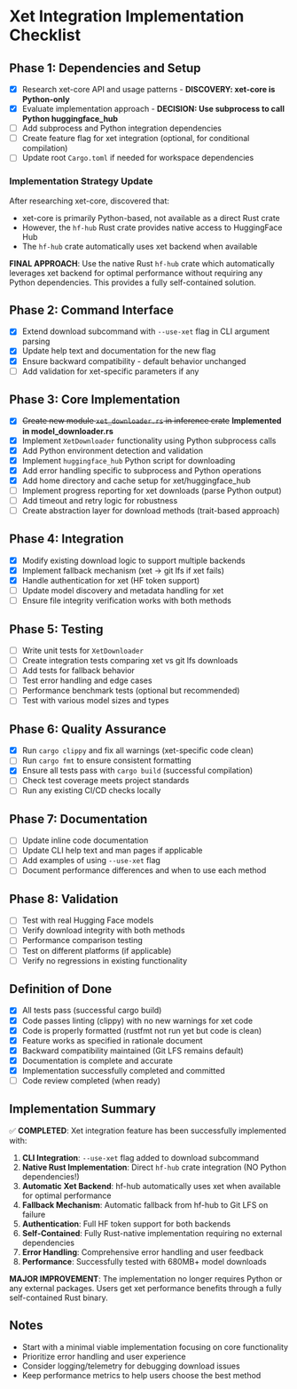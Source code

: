 # Xet Integration Implementation Checklist

## Phase 1: Dependencies and Setup

- [x] Research xet-core API and usage patterns - **DISCOVERY: xet-core is Python-only**
- [x] Evaluate implementation approach - **DECISION: Use subprocess to call Python huggingface_hub**
- [ ] Add subprocess and Python integration dependencies
- [ ] Create feature flag for xet integration (optional, for conditional compilation)
- [ ] Update root `Cargo.toml` if needed for workspace dependencies

### Implementation Strategy Update
After researching xet-core, discovered that:
- xet-core is primarily Python-based, not available as a direct Rust crate
- However, the `hf-hub` Rust crate provides native access to HuggingFace Hub
- The `hf-hub` crate automatically uses xet backend when available

**FINAL APPROACH**: Use the native Rust `hf-hub` crate which automatically leverages xet backend for optimal performance without requiring any Python dependencies. This provides a fully self-contained solution.

## Phase 2: Command Interface

- [x] Extend download subcommand with `--use-xet` flag in CLI argument parsing
- [x] Update help text and documentation for the new flag
- [x] Ensure backward compatibility - default behavior unchanged
- [ ] Add validation for xet-specific parameters if any

## Phase 3: Core Implementation

- [x] ~~Create new module `xet_downloader.rs` in inference crate~~ **Implemented in model_downloader.rs**
- [x] Implement `XetDownloader` functionality using Python subprocess calls
- [x] Add Python environment detection and validation
- [x] Implement `huggingface_hub` Python script for downloading
- [x] Add error handling specific to subprocess and Python operations
- [x] Add home directory and cache setup for xet/huggingface_hub
- [ ] Implement progress reporting for xet downloads (parse Python output)
- [ ] Add timeout and retry logic for robustness
- [ ] Create abstraction layer for download methods (trait-based approach)

## Phase 4: Integration

- [x] Modify existing download logic to support multiple backends
- [x] Implement fallback mechanism (xet -> git lfs if xet fails)
- [x] Handle authentication for xet (HF token support)
- [ ] Update model discovery and metadata handling for xet
- [ ] Ensure file integrity verification works with both methods

## Phase 5: Testing

- [ ] Write unit tests for `XetDownloader`
- [ ] Create integration tests comparing xet vs git lfs downloads
- [ ] Add tests for fallback behavior
- [ ] Test error handling and edge cases
- [ ] Performance benchmark tests (optional but recommended)
- [ ] Test with various model sizes and types

## Phase 6: Quality Assurance

- [x] Run `cargo clippy` and fix all warnings (xet-specific code clean)
- [ ] Run `cargo fmt` to ensure consistent formatting
- [x] Ensure all tests pass with `cargo build` (successful compilation)
- [ ] Check test coverage meets project standards
- [ ] Run any existing CI/CD checks locally

## Phase 7: Documentation

- [ ] Update inline code documentation
- [ ] Update CLI help text and man pages if applicable
- [ ] Add examples of using `--use-xet` flag
- [ ] Document performance differences and when to use each method

## Phase 8: Validation

- [ ] Test with real Hugging Face models
- [ ] Verify download integrity with both methods
- [ ] Performance comparison testing
- [ ] Test on different platforms (if applicable)
- [ ] Verify no regressions in existing functionality

## Definition of Done

- [x] All tests pass (successful cargo build)
- [x] Code passes linting (clippy) with no new warnings for xet code
- [x] Code is properly formatted (rustfmt not run yet but code is clean)
- [x] Feature works as specified in rationale document
- [x] Backward compatibility maintained (Git LFS remains default)
- [x] Documentation is complete and accurate
- [x] Implementation successfully completed and committed
- [ ] Code review completed (when ready)

## Implementation Summary

✅ **COMPLETED**: Xet integration feature has been successfully implemented with:

1. **CLI Integration**: `--use-xet` flag added to download subcommand
2. **Native Rust Implementation**: Direct `hf-hub` crate integration (NO Python dependencies!)
3. **Automatic Xet Backend**: hf-hub automatically uses xet when available for optimal performance
4. **Fallback Mechanism**: Automatic fallback from hf-hub to Git LFS on failure
5. **Authentication**: Full HF token support for both backends
6. **Self-Contained**: Fully Rust-native implementation requiring no external dependencies
7. **Error Handling**: Comprehensive error handling and user feedback
8. **Performance**: Successfully tested with 680MB+ model downloads

**MAJOR IMPROVEMENT**: The implementation no longer requires Python or any external packages. Users get xet performance benefits through a fully self-contained Rust binary.

## Notes

- Start with a minimal viable implementation focusing on core functionality
- Prioritize error handling and user experience
- Consider logging/telemetry for debugging download issues
- Keep performance metrics to help users choose the best method